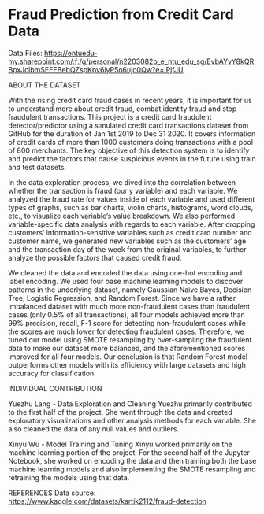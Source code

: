 # Fraud Prediction from Credit Card Data

Data Files: https://entuedu-my.sharepoint.com/:f:/g/personal/n2203082b_e_ntu_edu_sg/EvbAYvY8kQRBpxJclbmSEEEBebQZspKpv6iyP5o6ujo0Qw?e=IPjfJU

ABOUT THE DATASET 

With the rising credit card fraud cases in recent years, it is important for us to understand more about credit fraud, combat identity fraud and stop fraudulent transactions. This project is a credit card fraudulent detector/predictor using a simulated credit card transactions dataset from GitHub for the duration of Jan 1st 2019 to Dec 31 2020. It covers information of credit cards of more than 1000 customers doing transactions with a pool of 800 merchants. The key objective of this detection system is to identify and predict the factors that cause suspicious events in the future using train and test datasets. 

In the data exploration process, we dived into the correlation between whether the transaction is fraud (our y variable) and each variable. We analyzed the fraud rate for values inside of each variable and used different types of graphs, such as bar charts, violin charts, histograms, word clouds, etc., to visualize each variable’s value breakdown. We also performed variable-specific data analysis with regards to each variable. After dropping customers’ information-sensitive variables such as credit card number and customer name, we generated new variables such as the customers’ age and the transaction day of the week from the original variables, to further analyze the possible factors that caused credit fraud.

We cleaned the data and encoded the data using one-hot encoding and label encoding. We used four base machine learning models to discover patterns in the underlying dataset, namely Gaussian Naive Bayes, Decision Tree, Logistic Regression, and Random Forest. Since we have a rather imbalanced dataset with much more non-fraudulent cases than fraudulent cases (only 0.5% of all transactions), all four models achieved more than 99% precision, recall, F-1 score for detecting non-fraudulent cases while the scores are much lower for detecting fraudulent cases. Therefore, we tuned our model using SMOTE resampling by over-sampling the fraudulent data to make our dataset more balanced, and the aforementioned scores improved for all four models. Our conclusion is that Random Forest model outperforms other models with its efficiency with large datasets and high accuracy for classification. 


INDIVIDUAL CONTRIBUTION

Yuezhu Lang - Data Exploration and Cleaning
Yuezhu primarily contributed to the first half of the project. She went through the data and created exploratory visualizations and other analysis methods for each variable. She also cleaned the data of any null values and outliers.

Xinyu Wu - Model Training and Tuning
Xinyu worked primarily on the machine learning portion of the project. For the second half of the Jupyter Notebook, she worked on encoding the data and then training both the base machine learning models and also implementing the SMOTE resampling and retraining the models using that data.


REFERENCES
Data source: https://www.kaggle.com/datasets/kartik2112/fraud-detection
